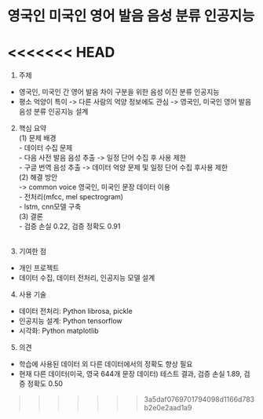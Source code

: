# 영국인 미국인 영어 발음 음성 분류 인공지능

<<<<<<< HEAD
=======
1. 주제
- 영국인, 미국인 간 영어 발음 차이 구분을 위한 음성 이진 분류 인공지능
- 평소 억양이 특이 -> 다른 사람의 억양 정보에도 관심 -> 영국인, 미국인 영어 발음 음성 분류 인공지능 설계

2. 핵심 요약<br>
  (1) 문제 배경<br>
  \- 데이터 수집 문제<br>
  \- 다음 사전 발음 음성 추출 -> 일정 단어 수집 후 사용 제한<br>
  \- 구글 번역 음성 추출 -> 데이터 억양 문제 및 일정 단어 수집 후사용 제한<br>
  (2) 해결 방안<br>
  -> common voice 영국인, 미국인 문장 데이터 이용<br>
  \- 전처리(mfcc, mel spectrogram)<br>
  \- lstm, cnn모델 구축<br>
  (3) 결론<br>
  \- 검증 손실 0.22, 검증 정확도 0.91<br><br>

3. 기여한 점
- 개인 프로젝트
- 데이터 수집, 데이터 전처리, 인공지능 모델 설계

4. 사용 기술
- 데이터 전처리: Python librosa, pickle
- 인공지능 설계: Python tensorflow
- 시각화: Python matplotlib

5. 의견
- 학습에 사용된 데이터 외 다른 데이터에서의 정확도 향상 필요
- 현재 다른 데이터(미국, 영국 644개 문장 데이터) 테스트 결과, 검증 손실 1.89, 검증 정확도 0.50
>>>>>>> 3a5daf0769701794098d1166d783b2e0e2aad1a9
